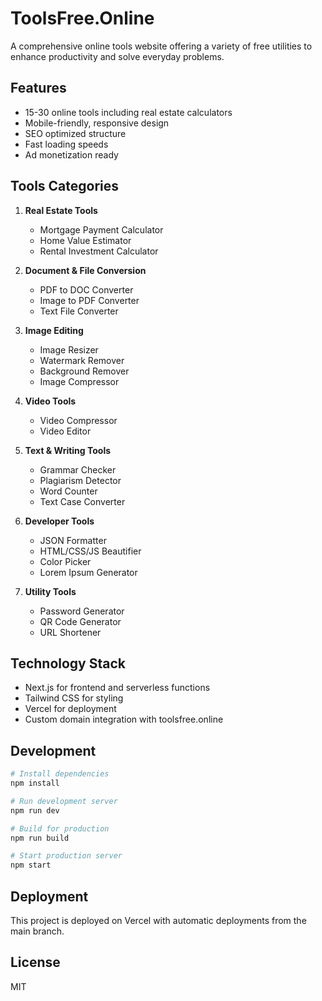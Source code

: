 # ToolsFree.Online

A comprehensive online tools website offering a variety of free utilities to enhance productivity and solve everyday problems.

## Features

- 15-30 online tools including real estate calculators
- Mobile-friendly, responsive design
- SEO optimized structure
- Fast loading speeds
- Ad monetization ready

## Tools Categories

1. **Real Estate Tools**
   - Mortgage Payment Calculator
   - Home Value Estimator
   - Rental Investment Calculator

2. **Document & File Conversion**
   - PDF to DOC Converter
   - Image to PDF Converter
   - Text File Converter

3. **Image Editing**
   - Image Resizer
   - Watermark Remover
   - Background Remover
   - Image Compressor

4. **Video Tools**
   - Video Compressor
   - Video Editor

5. **Text & Writing Tools**
   - Grammar Checker
   - Plagiarism Detector
   - Word Counter
   - Text Case Converter

6. **Developer Tools**
   - JSON Formatter
   - HTML/CSS/JS Beautifier
   - Color Picker
   - Lorem Ipsum Generator

7. **Utility Tools**
   - Password Generator
   - QR Code Generator
   - URL Shortener

## Technology Stack

- Next.js for frontend and serverless functions
- Tailwind CSS for styling
- Vercel for deployment
- Custom domain integration with toolsfree.online

## Development

```bash
# Install dependencies
npm install

# Run development server
npm run dev

# Build for production
npm run build

# Start production server
npm start
```

## Deployment

This project is deployed on Vercel with automatic deployments from the main branch.

## License

MIT
